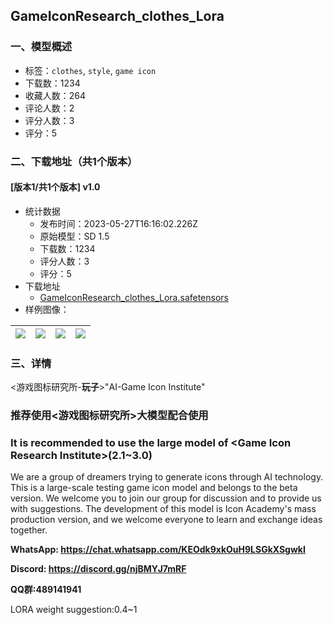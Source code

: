 ## GameIconResearch_clothes_Lora
### 一、模型概述

- 标签：`clothes`, `style`, `game icon`
- 下载数：1234
- 收藏人数：264
- 评论人数：2
- 评分人数：3
- 评分：5

### 二、下载地址（共1个版本）

#### [版本1/共1个版本] v1.0

- 统计数据
  - 发布时间：2023-05-27T16:16:02.226Z
  - 原始模型：SD 1.5
  - 下载数：1234
  - 评分人数：3
  - 评分：5
- 下载地址
  - [GameIconResearch_clothes_Lora.safetensors](https://civitai.com/api/download/models/82880)
- 样例图像：

| <img src="https://image.civitai.com/xG1nkqKTMzGDvpLrqFT7WA/9d8ee0bf-f7ab-4063-a23a-683c950791e9/width=450/1085826.jpeg" /> | <img src="https://image.civitai.com/xG1nkqKTMzGDvpLrqFT7WA/604acf07-296f-4d09-a933-de23cc132f2a/width=450/933740.jpeg" /> | <img src="https://image.civitai.com/xG1nkqKTMzGDvpLrqFT7WA/3f017566-7f6d-4eb1-b86e-d26c2ef78cc7/width=450/933759.jpeg" /> | <img src="https://image.civitai.com/xG1nkqKTMzGDvpLrqFT7WA/0ab4bf4b-c479-4bb5-8c7c-f070b07c9bb2/width=450/933764.jpeg" /> |
| ---- | ---- | ---- | ---- |


### 三、详情
<p>&lt;游戏图标研究所-<strong>玩子</strong>&gt;"AI-Game Icon Institute"</p><p></p><h3 id="lessgreater">推荐使用&lt;游戏图标研究所&gt;大模型配合使用</h3><h3 id="it-is-recommended-to-use-the-large-model-of-lessgame-icon-research-institutegreater2130">It is recommended to use the large model of &lt;Game Icon Research Institute&gt;(2.1~3.0)</h3><p>We are a group of dreamers trying to generate icons through AI technology. This is a large-scale testing game icon model and belongs to the beta version. We welcome you to join our group for discussion and to provide us with suggestions. The development of this model is Icon Academy's mass production version, and we welcome everyone to learn and exchange ideas together.</p><p><strong>WhatsApp: </strong><a target="_blank" rel="ugc" href="https://chat.whatsapp.com/KEOdk9xkOuH9LSGkXSgwkI"><strong><u>https://chat.whatsapp.com/KEOdk9xkOuH9LSGkXSgwkI</u></strong></a></p><p><strong>Discord: </strong><a target="_blank" rel="ugc" href="https://discord.gg/njBMYJ7mRF"><strong>https://discord.gg/njBMYJ7mRF</strong></a></p><p><strong>QQ群:489141941</strong></p><p>LORA weight suggestion:0.4~1</p>